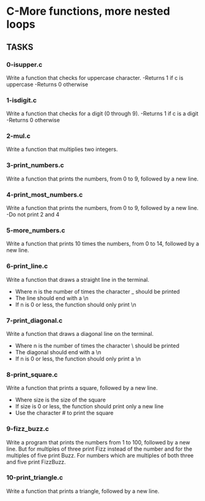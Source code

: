 # C-More functions, more nested loops

## TASKS

### 0-isupper.c
Write a function that checks for uppercase character.
-Returns 1 if c is uppercase
-Returns 0 otherwise

### 1-isdigit.c
Write a function that checks for a digit (0 through 9).
-Returns 1 if c is a digit
-Returns 0 otherwise

### 2-mul.c
Write a function that multiplies two integers.

### 3-print_numbers.c
Write a function that prints the numbers, from 0 to 9, followed by a new line.

### 4-print_most_numbers.c
Write a function that prints the numbers, from 0 to 9, followed by a new line.
-Do not print 2 and 4

### 5-more_numbers.c
Write a function that prints 10 times the numbers, from 0 to 14, followed by a new line.

### 6-print_line.c
Write a function that draws a straight line in the terminal.
- Where n is the number of times the character _ should be printed
- The line should end with a \n
- If n is 0 or less, the function should only print \n

### 7-print_diagonal.c
Write a function that draws a diagonal line on the terminal.
- Where n is the number of times the character \ should be printed
- The diagonal should end with a \n
- If n is 0 or less, the function should only print a \n

### 8-print_square.c
Write a function that prints a square, followed by a new line.
- Where size is the size of the square
- If size is 0 or less, the function should print only a new line
- Use the character # to print the square

### 9-fizz_buzz.c
Write a program that prints the numbers from 1 to 100, followed by a new line. But for multiples of three print Fizz instead of the number and for the multiples of five print Buzz. For numbers which are multiples of both three and five print FizzBuzz.

### 10-print_triangle.c
Write a function that prints a triangle, followed by a new line.
